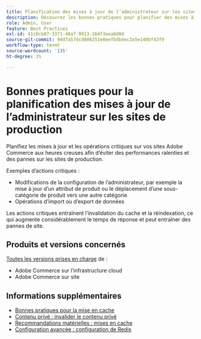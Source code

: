```yaml
---
title: Planification des mises à jour de l’administrateur sur les sites de production
description: Découvrez les bonnes pratiques pour planifier des mises à jour critiques d’Adobe Commerce afin d’éviter des performances et des pannes lentes.
role: Admin, User
feature: Best Practices
exl-id: 41c0cb87-3371-48a7-9913-264f3eea8d8d
source-git-commit: 94d7a57dcd006251e8eefbdb4ec3a5e140bf43f9
workflow-type: tm+mt
source-wordcount: '135'
ht-degree: 1%

---
```


# Bonnes pratiques pour la planification des mises à jour de l’administrateur sur les sites de production

Planifiez les mises à jour et les opérations critiques sur vos sites Adobe Commerce aux heures creuses afin d’éviter des performances ralenties et des pannes sur les sites de production.

Exemples d’actions critiques :

- Modifications de la configuration de l’administrateur, par exemple la mise à jour d’un attribut de produit ou le déplacement d’une sous-catégorie de produit vers une autre catégorie
- Opérations d’import ou d’export de données

Les actions critiques entraînent l’invalidation du cache et la réindexation, ce qui augmente considérablement le temps de réponse et peut entraîner des pannes de site.

## Produits et versions concernés

[Toutes les versions prises en charge](../../../release/versions.md) de :

- Adobe Commerce sur l’infrastructure cloud
- Adobe Commerce sur site

## Informations supplémentaires

- [Bonnes pratiques pour la mise en cache](https://docs.magento.com/user-guide/system/cache-management.html#best-practices-for-caching)
- [Contenu privé : invalider le contenu privé](https://developer.adobe.com/commerce/php/development/cache/page/private-content/#invalidate-private-content)
- [Recommandations matérielles : mises en cache](../../../performance/hardware.md#caches)
- [Configuration avancée : configuration de Redis](../../../performance/advanced-setup.md#set-up-redis)
